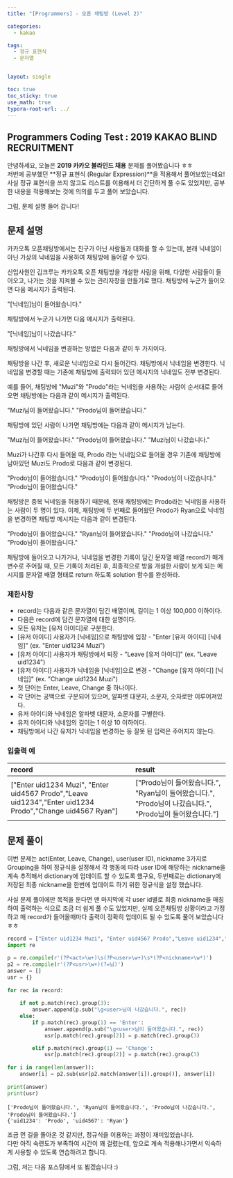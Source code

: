 ```yaml
---
title: "[Programmers] - 오픈 채팅방 (Level 2)"

categories:
  - kakao

tags:
  - 정규 표현식
  - 문자열


layout: single

toc: true
toc_sticky: true
use_math: true
typora-root-url: ../
---
```

## Programmers Coding Test : 2019 KAKAO BLIND RECRUITMENT 

안녕하세요, 오늘은 **2019 카카오 블라인드 채용** 문제를 풀어봤습니다 ㅎㅎ  
저번에 공부했던 **정규 표현식 (Regular Expression)**을 적용해서 풀어보았는데요!  
사실 정규 표현식을 쓰지 않고도 리스트를 이용해서 더 간단하게 풀 수도 있었지만, 공부한 내용을 적용해보는 것에 의의를 두고 풀어 보았습니다.  

그럼, 문제 설명 들어 갑니다!

## 문제 설명

카카오톡 오픈채팅방에서는 친구가 아닌 사람들과 대화를 할 수 있는데, 본래 닉네임이 아닌 가상의 닉네임을 사용하여 채팅방에 들어갈 수 있다.

신입사원인 김크루는 카카오톡 오픈 채팅방을 개설한 사람을 위해, 다양한 사람들이 들어오고, 나가는 것을 지켜볼 수 있는 관리자창을 만들기로 했다. 채팅방에 누군가 들어오면 다음 메시지가 출력된다.

"[닉네임]님이 들어왔습니다."

채팅방에서 누군가 나가면 다음 메시지가 출력된다.

"[닉네임]님이 나갔습니다."

채팅방에서 닉네임을 변경하는 방법은 다음과 같이 두 가지이다.

채팅방을 나간 후, 새로운 닉네임으로 다시 들어간다.
채팅방에서 닉네임을 변경한다.
닉네임을 변경할 때는 기존에 채팅방에 출력되어 있던 메시지의 닉네임도 전부 변경된다.

예를 들어, 채팅방에 "Muzi"와 "Prodo"라는 닉네임을 사용하는 사람이 순서대로 들어오면 채팅방에는 다음과 같이 메시지가 출력된다.

"Muzi님이 들어왔습니다."
"Prodo님이 들어왔습니다."

채팅방에 있던 사람이 나가면 채팅방에는 다음과 같이 메시지가 남는다.

"Muzi님이 들어왔습니다."
"Prodo님이 들어왔습니다."
"Muzi님이 나갔습니다."

Muzi가 나간후 다시 들어올 때, Prodo 라는 닉네임으로 들어올 경우 기존에 채팅방에 남아있던 Muzi도 Prodo로 다음과 같이 변경된다.

"Prodo님이 들어왔습니다."
"Prodo님이 들어왔습니다."
"Prodo님이 나갔습니다."
"Prodo님이 들어왔습니다."

채팅방은 중복 닉네임을 허용하기 때문에, 현재 채팅방에는 Prodo라는 닉네임을 사용하는 사람이 두 명이 있다. 이제, 채팅방에 두 번째로 들어왔던 Prodo가 Ryan으로 닉네임을 변경하면 채팅방 메시지는 다음과 같이 변경된다.

"Prodo님이 들어왔습니다."
"Ryan님이 들어왔습니다."
"Prodo님이 나갔습니다."
"Prodo님이 들어왔습니다."

채팅방에 들어오고 나가거나, 닉네임을 변경한 기록이 담긴 문자열 배열 record가 매개변수로 주어질 때, 모든 기록이 처리된 후, 최종적으로 방을 개설한 사람이 보게 되는 메시지를 문자열 배열 형태로 return 하도록 solution 함수를 완성하라.

###  제한사항
- record는 다음과 같은 문자열이 담긴 배열이며, 길이는 1 이상 100,000 이하이다.
- 다음은 record에 담긴 문자열에 대한 설명이다.
- 모든 유저는 [유저 아이디]로 구분한다.
- [유저 아이디] 사용자가 [닉네임]으로 채팅방에 입장 - "Enter [유저 아이디] [닉네임]" (ex. "Enter uid1234 Muzi")
- [유저 아이디] 사용자가 채팅방에서 퇴장 - "Leave [유저 아이디]" (ex. "Leave uid1234")
- [유저 아이디] 사용자가 닉네임을 [닉네임]으로 변경 - "Change [유저 아이디] [닉네임]" (ex. "Change uid1234 Muzi")
- 첫 단어는 Enter, Leave, Change 중 하나이다.
- 각 단어는 공백으로 구분되어 있으며, 알파벳 대문자, 소문자, 숫자로만 이루어져있다.
- 유저 아이디와 닉네임은 알파벳 대문자, 소문자를 구별한다.
- 유저 아이디와 닉네임의 길이는 1 이상 10 이하이다.
- 채팅방에서 나간 유저가 닉네임을 변경하는 등 잘못 된 입력은 주어지지 않는다.

### 입출력 예
  
|record|result|  
|:--|:--|  
|["Enter uid1234 Muzi", "Enter uid4567 Prodo","Leave uid1234","Enter uid1234 Prodo","Change uid4567 Ryan"]|["Prodo님이 들어왔습니다.", "Ryan님이 들어왔습니다.", "Prodo님이 나갔습니다.", "Prodo님이 들어왔습니다."]|  




## 문제 풀이

이번 문제는 act(Enter, Leave, Change), user(user ID), nickname 3가지로 Grouping을 하여 정규식을 설정해서 각 행동에 따라 user ID에 해당하는 nickname을 계속 추적해서 dictionary에 업데이트 할 수 있도록 했구요, 두번째로는 dictionary에 저장된 최종 nickname을 한번에 업데이트 하기 위한 정규식을 설정 했습니다.   

사실 문제 풀이에만 목적을 둔다면 맨 마지막에 각 user id별로 최종 nickname을 매칭하여 출력하는 식으로 조금 더 쉽게 풀 수도 있었지만, 실제 오픈채팅방 상황이라고 가정하고 매 record가 들어올때마다 출력이 정확히 업데이트 될 수 있도록 풀어 보았습니다 ㅎㅎ  



```python
record = ["Enter uid1234 Muzi", "Enter uid4567 Prodo","Leave uid1234","Enter uid1234 Prodo","Change uid4567 Ryan"]
import re

p = re.compile(r'(?P<act>\w+)\s(?P<user>\w+)\s*(?P<nickname>\w*)')
p2 = re.compile(r'(?P<usr>\w+)(?=님)')
answer = []
usr = {}
                 
for rec in record:
    
    if not p.match(rec).group(3):
        answer.append(p.sub("\g<user>님이 나갔습니다.", rec))
    else:
        if p.match(rec).group(1) == 'Enter':
            answer.append(p.sub("\g<user>님이 들어왔습니다.", rec))    
            usr[p.match(rec).group(2)] = p.match(rec).group(3)

        elif p.match(rec).group(1) == 'Change':
            usr[p.match(rec).group(2)] = p.match(rec).group(3)
    
for i in range(len(answer)):
    answer[i] = p2.sub(usr[p2.match(answer[i]).group()], answer[i])
      
print(answer)
print(usr)
```

    ['Prodo님이 들어왔습니다.', 'Ryan님이 들어왔습니다.', 'Prodo님이 나갔습니다.', 'Prodo님이 들어왔습니다.']
    {'uid1234': 'Prodo', 'uid4567': 'Ryan'}
    

조금 먼 길을 돌아온 것 같지만, 정규식을 이용하는 과정이 재미있었습니다.  
다만 아직 숙련도가 부족하여 시간이 꽤 걸렸는데, 앞으로 계속 적용해나가면서 익숙하게 사용할 수 있도록 연습하려고 합니다.  

그럼, 저는 다음 포스팅에서 또 뵙겠습니다 :)
